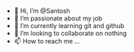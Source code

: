 - 👋 Hi, I’m @Santosh
- 👀 I’m passionate about my job
- 🌱 I’m currently learning git and github
- 💞️ I’m looking to collaborate on nothing
- 📫 How to reach me ...

<!---
Shrikrishna18/Shrikrishna18 is a ✨ special ✨ repository because its `README.md` (this file) appears on your GitHub profile.
You can click the Preview link to take a look at your changes.
--->
